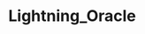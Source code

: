 # Lightning_Oracle
<br/>
<p align="center">
<a href="https://plenny![plenny_logo](https://user-images.githubusercontent.com/66779466/129764543-9275f86c-1c4f-460c-bbf6-1a64d7e89142.png)
.link" target="_blank">
</a>
</p>
<br/>
